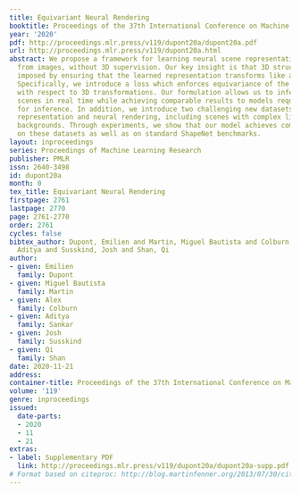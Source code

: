 ```yaml
---
title: Equivariant Neural Rendering
booktitle: Proceedings of the 37th International Conference on Machine Learning
year: '2020'
pdf: http://proceedings.mlr.press/v119/dupont20a/dupont20a.pdf
url: http://proceedings.mlr.press/v119/dupont20a.html
abstract: We propose a framework for learning neural scene representations directly
  from images, without 3D supervision. Our key insight is that 3D structure can be
  imposed by ensuring that the learned representation transforms like a real 3D scene.
  Specifically, we introduce a loss which enforces equivariance of the scene representation
  with respect to 3D transformations. Our formulation allows us to infer and render
  scenes in real time while achieving comparable results to models requiring minutes
  for inference. In addition, we introduce two challenging new datasets for scene
  representation and neural rendering, including scenes with complex lighting and
  backgrounds. Through experiments, we show that our model achieves compelling results
  on these datasets as well as on standard ShapeNet benchmarks.
layout: inproceedings
series: Proceedings of Machine Learning Research
publisher: PMLR
issn: 2640-3498
id: dupont20a
month: 0
tex_title: Equivariant Neural Rendering
firstpage: 2761
lastpage: 2770
page: 2761-2770
order: 2761
cycles: false
bibtex_author: Dupont, Emilien and Martin, Miguel Bautista and Colburn, Alex and Sankar,
  Aditya and Susskind, Josh and Shan, Qi
author:
- given: Emilien
  family: Dupont
- given: Miguel Bautista
  family: Martin
- given: Alex
  family: Colburn
- given: Aditya
  family: Sankar
- given: Josh
  family: Susskind
- given: Qi
  family: Shan
date: 2020-11-21
address: 
container-title: Proceedings of the 37th International Conference on Machine Learning
volume: '119'
genre: inproceedings
issued:
  date-parts:
  - 2020
  - 11
  - 21
extras:
- label: Supplementary PDF
  link: http://proceedings.mlr.press/v119/dupont20a/dupont20a-supp.pdf
# Format based on citeproc: http://blog.martinfenner.org/2013/07/30/citeproc-yaml-for-bibliographies/
---
```

